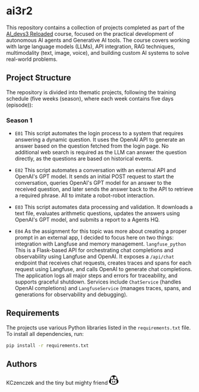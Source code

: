 # ai3r2

This repository contains a collection of projects completed as part of the [AI_devs3 Reloaded](https://www.aidevs.pl/) course, focused on the practical development of autonomous AI agents and Generative AI tools. The course covers working with large language models (LLMs), API integration, RAG techniques, multimodality (text, image, voice), and building custom AI systems to solve real-world problems.

## Project Structure

The repository is divided into thematic projects, following the training schedule (five weeks (season), where each week contains five days (episode)):

### Season 1
- `E01` This script automates the login process to a system that requires answering a dynamic question.
It uses the OpenAI API to generate an answer based on the question fetched from the login page. 
No additional web search is required as the LLM can answer the question directly, as the questions 
are based on historical events.

- `E02` This script automates a conversation with an external API and OpenAI's GPT model. It sends an initial POST request to start the conversation, queries OpenAI's GPT model for an answer to the received question, and later sends the answer back to the API to retrieve a required phrase. All to imitate a robot-robot interaction.

- `E03` This script automates data processing and validation. It downloads a text file, evaluates arithmetic questions, updates the answers using OpenAI's GPT model, and submits a report to a Agents HQ.

- `E04` As the assignment for this topic was more about creating a proper prompt in an external app, I decided to focus here on two things: integration with Langfuse and memory management. 
`langfuse_python` This is a Flask-based API for orchestrating chat completions and observability using Langfuse and OpenAI. It exposes a `/api/chat` endpoint that receives chat requests, creates traces and spans for each request using Langfuse, and calls OpenAI to generate chat completions. The application logs all major steps and errors for traceability, and supports graceful shutdown. Services include `ChatService` (handles OpenAI completions) and `LangfuseService` (manages traces, spans, and generations for observability and debugging).

## Requirements

The projects use various Python libraries listed in the `requirements.txt` file. To install all dependencies, run:

```bash
pip install -r requirements.txt
```

## Authors

KCzenczek and the tiny but mighty friend <img src="other_files/github-copilot-icon.svg" alt="Copilot Icon" style="width:25px; height:25px;">